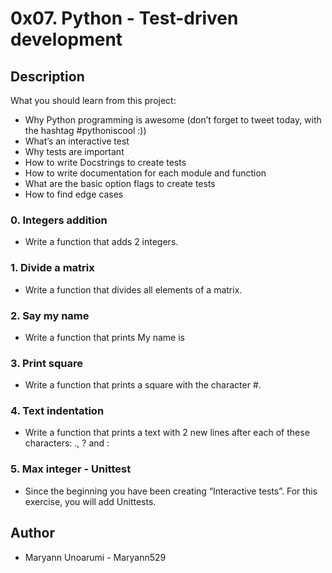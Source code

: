 # 0x07. Python - Test-driven development

## Description
What you should learn from this project:

* Why Python programming is awesome (don’t forget to tweet today, with the hashtag #pythoniscool :))
* What’s an interactive test
* Why tests are important
* How to write Docstrings to create tests
* How to write documentation for each module and function
* What are the basic option flags to create tests
* How to find edge cases

### 0. Integers addition
* Write a function that adds 2 integers.
### 1. Divide a matrix
* Write a function that divides all elements of a matrix.
### 2. Say my name
* Write a function that prints My name is
### 3. Print square
* Write a function that prints a square with the character #.
### 4. Text indentation
* Write a function that prints a text with 2 new lines after each of these characters: ., ? and :
### 5. Max integer - Unittest
* Since the beginning you have been creating “Interactive tests”. For this exercise, you will add Unittests.

## Author
  * Maryann Unoarumi - Maryann529

